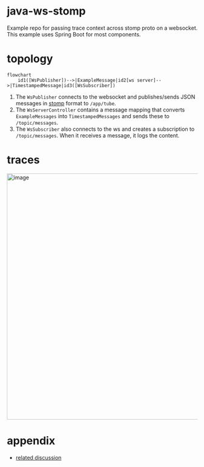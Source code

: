 # java-ws-stomp

Example repo for passing trace context across stomp proto on a websocket.
This example uses Spring Boot for most components.

# topology

```mermaid
flowchart 
    id1([WsPublisher])-->|ExampleMessage|id2[ws server]-->|TimestampedMessage|id3([WsSubscriber])
```

1. The `WsPublisher` connects to the websocket and publishes/sends
JSON messages in [stomp](https://stomp.github.io/) format to `/app/tube`.
2. The `WsServerController` contains a message mapping that converts 
`ExampleMessages` into `TimestampedMessages` and sends these to `/topic/messages`.
3. The `WsSubscriber` also connects to the ws and creates a subscription
to `/topic/messages`. When it receives a message, it logs the content.

# traces

<img width="650" alt="image" src="https://user-images.githubusercontent.com/75337021/216201486-eda10f36-a33b-4315-aca9-cd9768c1c49e.png">


# appendix

* [related discussion](https://github.com/open-telemetry/opentelemetry-java/discussions/3345)
